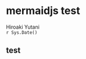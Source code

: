 # mermaidjs test
Hiroaki Yutani  
`r Sys.Date()`  

## test

<!--html_preserve--><div id="htmlwidget-1980" style="width:768px;height:576px;" class="DiagrammeR"></div>
<script type="application/json" data-for="htmlwidget-1980">{"x":{"diagram":"\n  graph LR\n    A-->B\n    A-->C\n    C-->E\n    B-->D\n    C-->D\n    D-->F\n    E-->F\n"},"evals":[]}</script><!--/html_preserve-->
